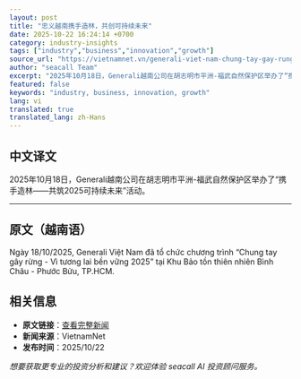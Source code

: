 ```yaml
---
layout: post
title: "忠义越南携手造林，共创可持续未来"
date: 2025-10-22 16:24:14 +0700
category: industry-insights
tags: ["industry","business","innovation","growth"]
source_url: "https://vietnamnet.vn/generali-viet-nam-chung-tay-gay-rung-vi-tuong-lai-ben-vung-2455403.html"
author: "seacall Team"
excerpt: "2025年10月18日，Generali越南公司在胡志明市平洲-福武自然保护区举办了“携手造林——共筑2025可持续未来”活动。..."
featured: false
keywords: "industry, business, innovation, growth"
lang: vi
translated: true
translated_lang: zh-Hans
---
```


## 中文译文

2025年10月18日，Generali越南公司在胡志明市平洲-福武自然保护区举办了“携手造林——共筑2025可持续未来”活动。

---

## 原文（越南语）

Ngày 18/10/2025, Generali Việt Nam đã tổ chức chương trình “Chung tay gây rừng - Vì tương lai bền vững 2025” tại Khu Bảo tồn thiên nhiên Bình Châu - Phước Bửu, TP.HCM.

## 相关信息

- **原文链接**：[查看完整新闻](https://vietnamnet.vn/generali-viet-nam-chung-tay-gay-rung-vi-tuong-lai-ben-vung-2455403.html)
- **新闻来源**：VietnamNet
- **发布时间**：2025/10/22

*想要获取更专业的投资分析和建议？欢迎体验 seacall AI 投资顾问服务。*